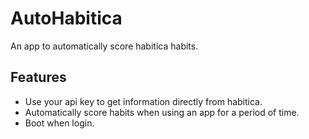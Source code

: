 # AutoHabitica
An app to automatically score habitica habits.
## Features
- Use your api key to get information directly from habitica.
- Automatically score habits when using an app for a period of time.
- Boot when login.
